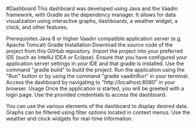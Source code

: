 #Dashboard
This dashboard was developed using Java and the Vaadin framework, with Gradle as the dependency manager. It allows for data visualization using interactive graphs, dashboards, a weather widget, a clock, and other features.

Prerequisites
Java 8 or higher
Vaadin compatible application server (e.g. Apache Tomcat)
Gradle
Installation
Download the source code of the project from this GitHub repository.
Import the project into your preferred IDE (such as IntelliJ IDEA or Eclipse).
Ensure that you have configured your application server settings in your IDE and that gradle is installed.
Use the command "gradle build" to build the project.
Run the application using the "Run" button or by using the command "gradle vaadinRun" in your terminal.
Access the dashboard by navigating to "http://localhost:8080" in your browser.
Usage
Once the application is started, you will be greeted with a login page. Use the provided credentials to access the dashboard.

You can use the various elements of the dashboard to display desired data. Graphs can be filtered using filter options located in context menus. Use the weather and clock widgets for real-time information.

